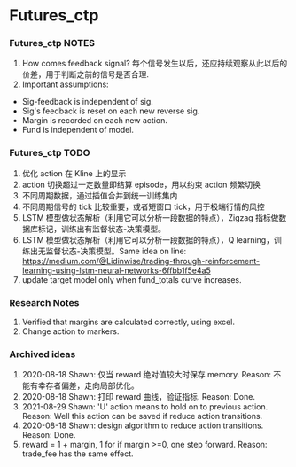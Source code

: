 # Futures_ctp

### Futures_ctp NOTES

1. How comes feedback signal? 每个信号发生以后，还应持续观察从此以后的价差，用于判断之前的信号是否合理.
2. Important assumptions:

- Sig-feedback is independent of sig.
- Sig's feedback is reset on each new reverse sig.
- Margin is recorded on each new action.
- Fund is independent of model.

### Futures_ctp TODO

1. 优化 action 在 Kline 上的显示
2. action 切换超过一定数量即结算 episode，用以约束 action 频繁切换
3. 不同周期数据，通过插值合并到统一训练集内
4. 不同周期信号的 tick 比较重要，或者短窗口 tick，用于极端行情的风控
5. LSTM 模型做状态解析（利用它可以分析一段数据的特点），Zigzag 指标做数据库标记，训练出有监督状态-决策模型。
6. LSTM 模型做状态解析（利用它可以分析一段数据的特点），Q learning，训练出无监督状态-决策模型。Same idea on line: https://medium.com/@Lidinwise/trading-through-reinforcement-learning-using-lstm-neural-networks-6ffbb1f5e4a5
7. update target model only when fund_totals curve increases.

### Research Notes

1. Verified that margins are calculated correctly, using excel.
2. Change action to markers.

### Archived ideas

1. 2020-08-18 Shawn: 仅当 reward 绝对值较大时保存 memory. Reason: 不能有幸存者偏差，走向局部优化。
2. 2020-08-18 Shawn: 打印 reward 曲线，验证指标. Reason: Done.
3. 2021-08-29 Shawn: 'U' action means to hold on to previous action. Reason: Well this action can be saved if reduce action transitions.
4. 2020-08-18 Shawn: design algorithm to reduce action transitions. Reason: Done.
5. reward = 1 + margin, 1 for if margin >=0, one step forward. Reason: trade_fee has the same effect.
